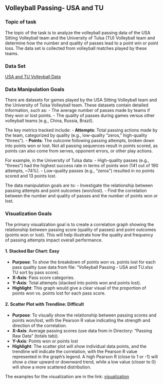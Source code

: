 ## Volleyball Passing- USA and TU

### Topic of task

The topic of the task is to analyze the volleyball passing data of the
USA Sitting Volleyball team and the University of Tulsa (TU) Volleyball
team and determine how the number and quality of passes lead to a point
win or point loss. The data set is collected from volleyball matches
played by these teams.

### Data Set

[USA and TU Volleyball
Data](https://dataverse.harvard.edu/dataset.xhtml?persistentId=doi:10.7910/DVN/27560)

### Data Manipulation Goals

There are datasets for games played by the USA Sitting Volleyball team
and the University of Tulsa Volleyball team. These datasets contain
detailed information, such as: - The average number of passes made by
teams if they won or lost points. - The quality of passes during games
versus other volleyball teams (e.g., China, Russia, Brazil).

The key metrics tracked include: - **Attempts**: Total passing actions
made by the team, categorized by quality (e.g., low-quality “zeros,”
high-quality “threes”). - **Points**: The outcome following passing
attempts, broken down into points won or lost. Not all passing sequences
result in points scored, as points can also come from serves, opponent
errors, or other play actions.

For example, in the University of Tulsa data: - High-quality passes
(e.g., “threes”) had the highest success rate in terms of points won
(141 out of 190 attempts, ~74%). - Low-quality passes (e.g., “zeros”)
resulted in no points scored and 13 points lost.

The data manipulation goals are to: - Investigate the relationship
between passing attempts and point outcomes (won/lost). - Find the
correlation between the number and quality of passes and the number of
points won or lost.

### Visualization Goals

The primary visualization goal is to create a correlation graph showing
the relationship between passing score (quality of passes) and point
outcomes (points won or lost). This will help illustrate how the quality
and frequency of passing attempts impact overall performance.

#### 1. Stacked Bar Chart: Easy

-   **Purpose**: To show the breakdown of points won vs. points lost for
    each pass quality (use data from file: “Volleyball Passing - USA and
    TU.xlsx TU sort by pass score).
-   **X-Axis**: Pass score categories.
-   **Y-Axis**: Total attempts (stacked into points won and points
    lost).
-   **Highlight**: This graph would give a clear visual of the
    proportion of points won vs. points lost for each pass score.

#### 2. Scatter Plot with Trendline: Difficult

-   **Purpose**: To visually show the relationship between passing
    scores and points won/lost, with the Pearson R value indicating the
    strength and direction of the correlation.
-   **X-Axis**: Average passing scores (use data from in Directory:
    “Passing Raw Data” (totals tab)).
-   **Y-Axis**: Points won or points lost
-   **Highlight**: The scatter plot will show individual data points,
    and the trendline will indicate the correlation, with the Pearson R
    value represented in the graph’s legend. A high Pearson R (close to
    1 or -1) will show a clear upward or downward trend, while a low
    value (closer to 0) will show a more scattered distribution.

The examples for the visualization are in the link:
[visualization](https://github.com/Dr-Eberle-Zentrum/Data-projects-with-R-and-GitHub/tree/main/Projects/JungiHong)
